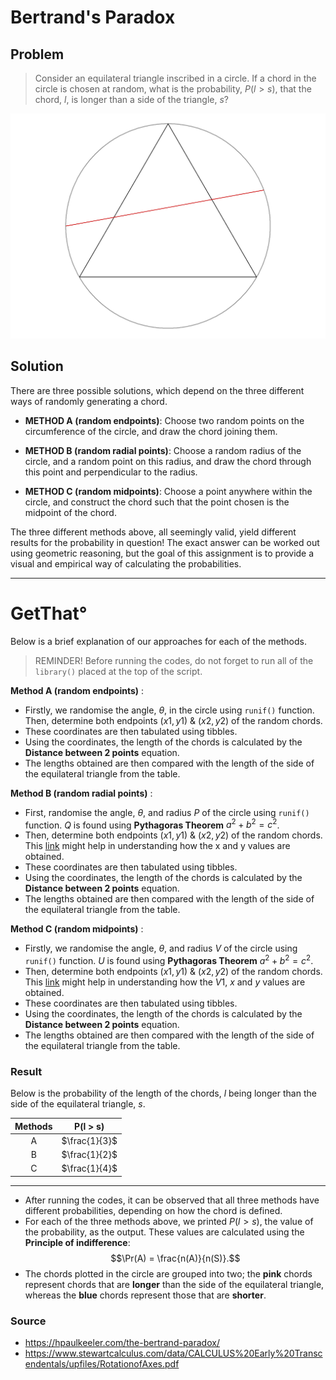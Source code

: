 # Bertrand's Paradox

## Problem

> Consider an equilateral triangle inscribed in a circle.
> If a chord in the circle is chosen at random,
> what is the probability, $P(l > s)$, that the chord, $l$, is longer than a side of the triangle, $s$?

![](plot.png)

## Solution

There are three possible solutions, which depend on the three different ways of randomly generating a chord. 

- **METHOD A (random endpoints)**: Choose two random points on the circumference of the circle, and draw the chord joining them.

- **METHOD B (random radial points)**: Choose a random radius of the circle, and a random point on this radius, and draw the chord through this point and perpendicular to the radius.

- **METHOD C (random midpoints)**: Choose a point anywhere within the circle, and construct the chord such that the point chosen is the midpoint of the chord.

The three different methods above, all seemingly valid, yield different results for the probability in question! The exact answer can be worked out using geometric reasoning, but the goal of this assignment is to provide a visual and empirical way of calculating the probabilities.

--------------------------------------------------------------------------------
# GetThat° 
Below is a brief explanation of our approaches for each of the methods.
 
 > REMINDER! Before running the codes, do not forget to run all of the `library()` placed at the top of the script. 
 
**Method A (random endpoints)** :
 
 - Firstly, we randomise the angle, $\theta$, in the circle using `runif()` function. Then, determine both endpoints $(x1, y1)$ & $(x2, y2)$ of the random chords. 
 - These coordinates are then tabulated using tibbles. 
 - Using the coordinates, the length of the chords is calculated by the **Distance between 2 points** equation. 
 - The lengths obtained are then compared with the length of the side of the equilateral triangle from the table.


**Method B (random radial points)** :

- First, randomise the angle, $\theta$, and radius *P* of the circle using `runif()` function.
 $Q$ is found using **Pythagoras Theorem** $a^2 + b^2 = c^2$.
 - Then, determine both endpoints $(x1, y1)$ & $(x2, y2)$ of the random chords. 
 This [link](https://hpaulkeeler.com/the-bertrand-paradox/) might help in understanding how the x and y values are obtained. 
 - These coordinates are then tabulated using tibbles. 
 - Using the coordinates, the length of the chords is calculated by the **Distance between 2 points** equation. 
 - The lengths obtained are then compared with the length of the side of the equilateral triangle from the table.


**Method C (random midpoints)** :

- Firstly, we randomise the angle, $\theta$, and radius $V$ of the circle using `runif()` function. $U$ is found using **Pythagoras Theorem** $a^2 + b^2 = c^2$.
 - Then, determine both endpoints $(x1, y1)$ & $(x2, y2)$ of the random chords. 
 This [link](https://hpaulkeeler.com/the-bertrand-paradox/) might help in understanding how the $V1$, $x$ and $y$ values are obtained. 
 - These coordinates are then tabulated using tibbles. 
 - Using the coordinates, the length of the chords is calculated by the **Distance between 2 points** equation. 
 - The lengths obtained are then compared with the length of the side of the equilateral triangle from the table.


### Result

Below is the probability of the length of the chords, $l$ being longer than the side of the equilateral triangle, $s$.

| Methods     |    P(l > s)   |
| :---------: | :---------:   |
| A           | $\frac{1}{3}$ |
| B           | $\frac{1}{2}$ |
| C           | $\frac{1}{4}$ |

--------------------------------------------------------------------------------
- After running the codes, it can be observed that all three methods have different probabilities, depending on how the chord is defined.
- For each of the three methods above, we printed $P(l > s)$, the value of the probability, as the output. These values are calculated using the **Principle of indifference**: $$\Pr(A) = \frac{n(A)}{n(S)}.$$
- The chords plotted in the circle are grouped into two; the **pink** chords represent chords that are **longer** than the side of the equilateral triangle, whereas the **blue** chords represent those that are **shorter**.

### Source
- https://hpaulkeeler.com/the-bertrand-paradox/
- https://www.stewartcalculus.com/data/CALCULUS%20Early%20Transcendentals/upfiles/RotationofAxes.pdf














